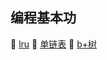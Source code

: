 ## 编程基本功

🚀️ [lru](https://github.com/Cavan-xu/data-structure/tree/master/go/lru)
🚀️ [单链表](https://github.com/Cavan-xu/data-structure/tree/master/list/singlelist)
🚀️ [b+树](https://github.com/Cavan-xu/data-structure/tree/master/tree/bplus)

